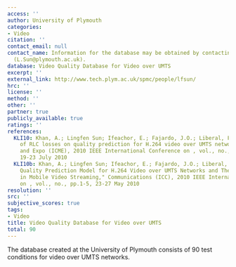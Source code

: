 ```yaml
---
access: ''
author: University of Plymouth
categories:
- Video
citation: ''
contact_email: null
contact_name: Information for the database may be obtained by contacting Lingfen Sun
  (L.Sun@plymouth.ac.uk).
database: Video Quality Database for Video over UMTS
excerpt: ''
external_link: http://www.tech.plym.ac.uk/spmc/people/lfsun/
hrc: ''
license: ''
method: ''
other: ''
partner: true
publicly_available: true
ratings: ''
references:
  KLI10: Khan, A.; Lingfen Sun; Ifeachor, E.; Fajardo, J.O.; Liberal, F.; , "Impact
    of RLC losses on quality prediction for H.264 video over UMTS networks," Multimedia
    and Expo (ICME), 2010 IEEE International Conference on , vol., no., pp.702-707,
    19-23 July 2010
  KLI10b: Khan, A.; Lingfen Sun; Ifeachor, E.; Fajardo, J.O.; Liberal, F.; , "Video
    Quality Prediction Model for H.264 Video over UMTS Networks and Their Application
    in Mobile Video Streaming," Communications (ICC), 2010 IEEE International Conference
    on , vol., no., pp.1-5, 23-27 May 2010
resolution: ''
src: ''
subjective_scores: true
tags:
- Video
title: Video Quality Database for Video over UMTS
total: 90
---
```


The database created at the University of Plymouth consists of 90 test conditions for video over UMTS networks.